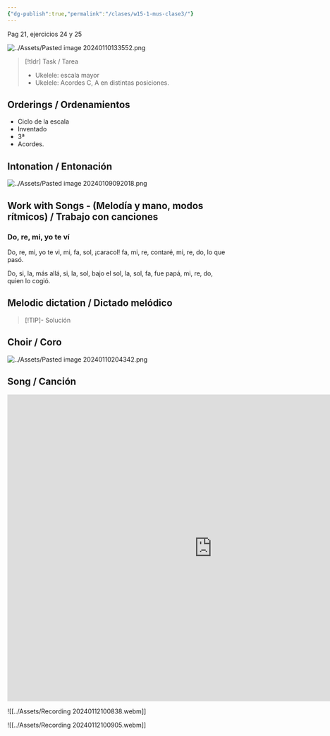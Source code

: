 ```yaml
---
{"dg-publish":true,"permalink":"/clases/w15-1-mus-clase3/"}
---
```



<div class=slide>

Pag 21, ejercicios 24 y 25

![../Assets/Pasted image 20240110133552.png](/img/user/Assets/Pasted%20image%2020240110133552.png)

</div>
<div class=slide>

> [!tldr] Task / Tarea
> - Ukelele: escala mayor
> - Ukelele: Acordes C, A en distintas posiciones.

</div>
<div class=slide>

## Orderings / Ordenamientos

- Ciclo de la escala
- Inventado
- 3ª
- Acordes.

</div>
<div class=slide>

## Intonation / Entonación

![../Assets/Pasted image 20240109092018.png](/img/user/Assets/Pasted%20image%2020240109092018.png)

</div>
<div class=slide>

## Work with Songs - (Melodía y mano, modos rítmicos) / Trabajo con canciones

### Do, re, mi, yo te ví

Do, re, mi, yo te vi,
mi, fa, sol, ¡caracol!
fa, mi, re, contaré,
mi, re, do, lo que pasó.

Do, si, la, más allá,
si, la, sol, bajo el sol,
la, sol, fa, fue papá,
mi, re, do, quien lo cogió.

</div>

<div class=slide>

## Melodic dictation / Dictado melódico

> [!TIP]- Solución
> <div id="paper4"></div>
> <script> document.addEventListener("DOMContentLoaded", function() { window.ABCJS.renderAbc("paper4", `X: 1\nT: Dictado Melódico\nM: 2/4\nL: 1/4\nK: C\nG G|F F|E2 |E2 |F F |E E|D D|C2 |]\n`); }); </script>

</div>
<div class=slide>

## Choir / Coro

![../Assets/Pasted image 20240110204342.png](/img/user/Assets/Pasted%20image%2020240110204342.png)

</div>
<div class=slide>

## Song / Canción

<iframe width="927" height="695" src="https://www.youtube.com/embed/HZs_d9yT2Uw" title="Christell - Dubidubidu" frameborder="0" allow="accelerometer; autoplay; clipboard-write; encrypted-media; gyroscope; picture-in-picture; web-share" allowfullscreen></iframe>

</div> 



![[../Assets/Recording 20240112100838.webm]]

![[../Assets/Recording 20240112100905.webm]]
